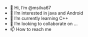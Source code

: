 - 👋 Hi, I’m @msilva67
- 👀 I’m interested in java and Android
- 🌱 I’m currently learning C++
- 💞️ I’m looking to collaborate on ...
- 📫 How to reach me 

<!---
msilva67/msilva67 is a ✨ special ✨ repository because its `README.md` (this file) appears on your GitHub profile.
You can click the Preview link to take a look at your changes.
--->
